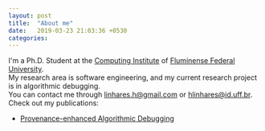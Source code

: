 ```yaml
---
layout: post
title:  "About me"
date:   2019-03-23 21:03:36 +0530
categories: 
---
```


I'm a Ph.D. Student at the [Computing Institute](http://www.ic.uff.br) of [Fluminense Federal University](http://www.uff.br/).  
My research area is software engineering, and my current research project is in algorithmic debugging.  
You can contact me through linhares.h@gmail.com or hlinhares@id.uff.br.  
Check out my publications:  
* [Provenance-enhanced Algorithmic Debugging](https://doi.org/10.1145/3350768.3350777)    
